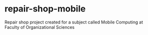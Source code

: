 # repair-shop-mobile
Repair shop project created for a subject called Mobile Computing at Faculty of Organizational Sciences
